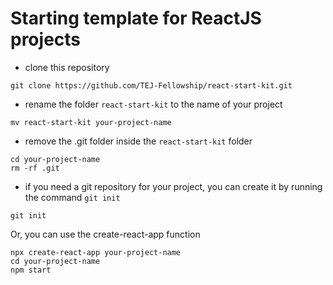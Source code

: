 # Starting template for ReactJS projects

- clone this repository

```
git clone https://github.com/TEJ-Fellowship/react-start-kit.git
```

- rename the folder `react-start-kit` to the name of your project

```
mv react-start-kit your-project-name
```

- remove the .git folder inside the `react-start-kit` folder

```
cd your-project-name
rm -rf .git
```

- if you need a git repository for your project, you can create it by running the command `git init`

```
git init
```

Or, you can use the create-react-app function

```
npx create-react-app your-project-name
cd your-project-name
npm start
```
